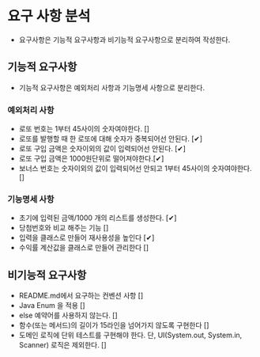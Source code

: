 # 요구 사항 분석

* 요구사항은 기능적 요구사항과 비기능적 요구사항으로 분리하여 작성한다.

## 기능적 요구사항

* 기능적 요구사항은 예외처리 사항과 기능명세 사항으로 분리한다.

### 예외처리 사항

- 로또 번호는 1부터 45사이의 숫자여야한다. []
- 로또를 발행할 때 한 로또에 대해 숫자가 중복되어선 안된다. [✔]
- 로또 구입 금액은 숫자이외의 값이 입력되어선 안된다. [✔]
- 로또 구입 금액은 1000원단위로 떨어져야한다.[✔]
- 보너스 번호는 숫자이외의 값이 입력되어선 안되고 1부터 45사이의 숫자여야한다. []

### 기능명세 사항

- 초기에 입력된 금액/1000 개의 리스트를 생성한다. [✔]
- 당첨번호와 비교 해주는 기능 []
- 입력을 클래스로 만들어 재사용성을 높인다 [✔]
- 수익률 계산값을 클래스로 만들어 관리한다 []

## 비기능적 요구사항

- README.md에서 요구하는 컨벤션 사항 []
- Java Enum 을 적용 []
- else 예약어를 사용하지 않는다. []
- 함수(또는 메서드)의 길이가 15라인을 넘어가지 않도록 구현한다 []
- 도메인 로직에 단위 테스트를 구현해야 한다. 단, UI(System.out, System.in, Scanner) 로직은 제외한다. []